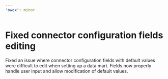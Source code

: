 ```yaml
---
'owox': minor
---
```


# Fixed connector configuration fields editing

Fixed an issue where connector configuration fields with default values were difficult to edit when setting up a data mart.
Fields now properly handle user input and allow modification of default values.